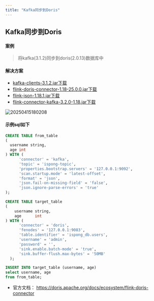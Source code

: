 ```yaml
---
title: "Kafka同步到Doris"
---
```


## Kafka同步到Doris

#### 案例

> 将kafka(3.1.2)同步到doris(2.0.13)数据库中

#### 解决方案

- [kafka-clients-3.1.2.jar下载](https://isxcode.oss-cn-shanghai.aliyuncs.com/zhiliuyun/jars/kafka-clients-3.1.2.jar)
- [flink-doris-connector-1.18-25.0.0.jar下载](https://isxcode.oss-cn-shanghai.aliyuncs.com/zhiliuyun/jars/flink-doris-connector-1.18-25.0.0.jar)
- [flink-json-1.18.1.jar下载](https://isxcode.oss-cn-shanghai.aliyuncs.com/zhiliuyun/jars/flink-json-1.18.1.jar)
- [flink-connector-kafka-3.2.0-1.18.jar下载](https://isxcode.oss-cn-shanghai.aliyuncs.com/zhiliuyun/jars/flink-connector-kafka-3.2.0-1.18.jar)

![20250415180208](https://img.isxcode.com/picgo/20250415180208.png)

#### 示例sql如下

```sql
CREATE TABLE from_table
(
  username string,
  age int 
) WITH (
      'connector' = 'kafka',
      'topic' = 'ispong-topic',
      'properties.bootstrap.servers' = '127.0.0.1:9092',
      'scan.startup.mode' = 'latest-offset',
      'format' = 'json',          
      'json.fail-on-missing-field' = 'false',
      'json.ignore-parse-errors' = 'true'
);

CREATE TABLE target_table
(
    username string,
    age      int
) WITH (
      'connector' = 'doris',
      'fenodes' = '127.0.0.1:9083',
      'table.identifier' = 'ispong_db.users',
      'username' = 'admin',
      'password' = '',
      'sink.enable.batch-mode' = 'true',
      'sink.buffer-flush.max-bytes' = '50MB'
  );

INSERT INTO target_table (username, age)
select username, age
from from_table;
```

- 官方文档： https://doris.apache.org/docs/ecosystem/flink-doris-connector